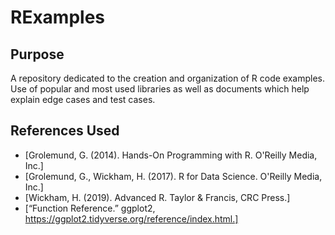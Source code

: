 # RExamples

## Purpose

A repository dedicated to the creation and organization of R code examples. Use of popular and most used libraries as well as documents which help explain edge cases and test cases.

## References Used

- [Grolemund, G. (2014). Hands-On Programming with R. O'Reilly Media, Inc.]
- [Grolemund, G., Wickham, H. (2017). R for Data Science. O'Reilly Media, Inc.]
- [Wickham, H. (2019). Advanced R. Taylor & Francis, CRC Press.]
- [“Function Reference.” ggplot2, https://ggplot2.tidyverse.org/reference/index.html.]
